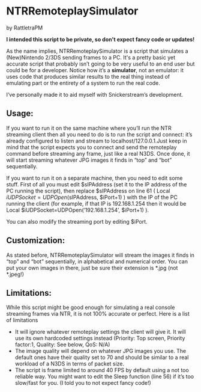# NTRRemoteplaySimulator
by RattletraPM

__I intended this script to be private, so don't expect fancy code or updates!__

As the name implies, NTRRemoteplaySimulator is a script that simulates a (New)Nintendo 2/3DS sending frames to a PC. It's a pretty basic yet accurate script that probably isn’t going to be very useful to an end user but could be for a developer. Notice how it’s a __simulator__, not an emulator: it uses code that produces similar results to the real thing instead of emulating part or the entirety of a system to run the real code.

I’ve personally made it to aid myself with Snickerstream’s development.

## Usage:
If you want to run it on the same machine where you’ll run the NTR streaming client then all you need to do is to run the script and connect: it’s already configured to listen and stream to localhost/127.0.0.1.Just keep in mind that the script expects you to connect and send the remoteplay command before streaming any frame, just like a real N3DS. Once done, it will start streaming whatever JPG images it finds in “top” and “bot” sequentially.

If you want to run it on a separate machine, then you need to edit some stuff. First of all you must edit $sIPAddress (set it to the IP address of the PC running the script), then replace $sIPAddress on line 61 ( Local $iUDPSocket=UDPOpen($sIPAddress, $iPort+1) ) with the IP of the PC running the client (for example, if that IP is 192.168.1.254 then it would be Local $iUDPSocket=UDPOpen(‘192.168.1.254’, $iPort+1) ).

You can also modify the streaming port by editing $iPort.

## Customization:
As stated before, NTRRemoteplaySimulator will stream the images it finds in “top” and “bot” sequentially, in alphabetical and numerical order. You can put your own images in there, just be sure their extension is *.jpg (not *.jpeg!)

## Limitations:
While this script might be good enough for simulating a real console streaming frames via NTR, it is not 100% accurate or perfect. Here is a list of limitations
* It will ignore whatever remoteplay settings the client will give it. It will use its own hardcoded settings instead (Priority: Top screen, Priority factor:1, Quality: See below, QoS: N/A)
* The image quality will depend on whatever JPG images you use. The default ones have their quality set to 70 and should be similar to a real workload of a N3DS in terms of packet size.
* The script is frame limited to around 40 FPS by default using a not too reliable way. You might want to edit the Sleep function (line 56) if it’s too slow/fast for you. (I told you to not expect fancy code!)
